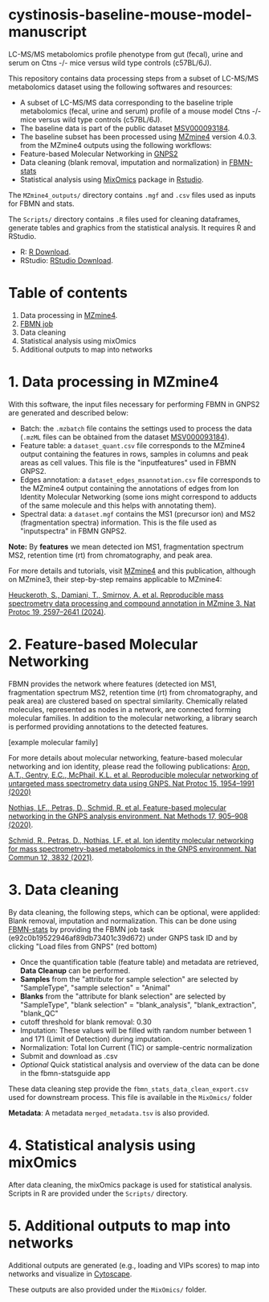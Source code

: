 # cystinosis-baseline-mouse-model-manuscript
LC-MS/MS metabolomics profile phenotype from gut (fecal), urine and serum on Ctns -/- mice versus wild type controls (c57BL/6J). 

This repository contains data processing steps from a subset of LC-MS/MS metabolomics dataset using the following softwares and resources:
* A subset of LC-MS/MS data corresponding to the baseline triple metabolomics (fecal, urine and serum) profile of a mouse model Ctns -/- mice versus wild type controls (c57BL/6J).
* The baseline data is part of the public dataset [MSV000093184](https://massive.ucsd.edu/ProteoSAFe/dataset.jsp?task=fccbbebb0870401bbfc3199c10df6c3f).
* The baseline subset has been processed using [MZmine4](https://mzio.io/) version 4.0.3. from the MZmine4 outputs using the following workflows:
* Feature-based Molecular Networking in [GNPS2](https://gnps2.org/homepage)
* Data cleaning (blank removal, imputation and normalization) in [FBMN-stats](https://fbmn-statsguide.gnps2.org/)
* Statistical analysis using [MixOmics](https://mixomics.org/) package in [Rstudio](https://www.rstudio.com/products/rstudio/download/).

The `MZmine4_outputs/` directory contains `.mgf` and `.csv` files used as inputs for FBMN and stats. 

The `Scripts/` directory contains `.R` files used for cleaning dataframes, generate tables and graphics from the statistical analysis. 
It requires R and RStudio. 

* R: [R Download](https://cran.r-project.org/bin/).
* RStudio: [RStudio Download](https://www.rstudio.com/products/rstudio/download/).

# Table of contents
1. Data processing in [MZmine4](https://mzio.io/).
2. [FBMN job](https://gnps2.org/status?task=e92c0b19522946af89db73401c39d672)
3. Data cleaning 
4. Statistical analysis using mixOmics
5. Additional outputs to map into networks

# 1. Data processing in MZmine4

With this software, the input files necessary for performing FBMN in GNPS2 are generated and described below: 

* Batch: the `.mzbatch` file contains the settings used to process the data (`.mzML` files can be obtained from the dataset [MSV000093184](https://massive.ucsd.edu/ProteoSAFe/dataset.jsp?task=fccbbebb0870401bbfc3199c10df6c3f)).
* Feature table: a `dataset_quant.csv` file corresponds to the MZmine4 output containing the features in rows, samples in columns and peak areas as cell values. This file is the "inputfeatures" used in FBMN GNPS2.
* Edges annotation: a `dataset_edges_msannotation.csv` file corresponds to the MZmine4 output containing the annotations of edges from Ion Identity Molecular Networking (some ions might correspond to adducts of the same molecule and this helps with annotating them).
* Spectral data: a `dataset.mgf` contains the MS1 (precursor ion) and MS2 (fragmentation spectra) information. This is the file used as "inputspectra" in FBMN GNPS2.

**Note:** By **features** we mean detected ion MS1, fragmentation spectrum MS2, retention time (rt) from chromatography, and peak area.

For more details and tutorials, visit [MZmine4](https://mzio.io/) and this publication, although on MZmine3, their step-by-step remains applicable to MZmine4: 

[Heuckeroth, S., Damiani, T., Smirnov, A. et al. Reproducible mass spectrometry data processing and compound annotation in MZmine 3. Nat Protoc 19, 2597–2641 (2024)](https://doi.org/10.1038/s41596-024-00996-y).

# 2. Feature-based Molecular Networking

FBMN provides the network where features (detected ion MS1, fragmentation spectrum MS2, retention time (rt) from chromatography, and peak area) are clustered based on spectral similarity. Chemically related molecules, represented as nodes in a network, are connected forming molecular families. In addition to the molecular networking, a library search is performed providing annotations to the detected features. 

[example molecular family]

For more details about molecular networking, feature-based molecular networking and ion identity, please read the following publications: 
[Aron, A.T., Gentry, E.C., McPhail, K.L. et al. Reproducible molecular networking of untargeted mass spectrometry data using GNPS. Nat Protoc 15, 1954–1991 (2020)](https://doi.org/10.1038/s41596-020-0317-5)

[Nothias, LF., Petras, D., Schmid, R. et al. Feature-based molecular networking in the GNPS analysis environment. Nat Methods 17, 905–908 (2020)](https://doi.org/10.1038/s41592-020-0933-6). 

[Schmid, R., Petras, D., Nothias, LF. et al. Ion identity molecular networking for mass spectrometry-based metabolomics in the GNPS environment. Nat Commun 12, 3832 (2021)](https://doi.org/10.1038/s41467-021-23953-9).

# 3. Data cleaning

By data cleaning, the following steps, which can be optional, were applided: Blank removal, imputation and normalization. This can be done using [FBMN-stats](https://fbmn-statsguide.gnps2.org/) by providing the FBMN job task (e92c0b19522946af89db73401c39d672) under GNPS task ID and by clicking "Load files from GNPS" (red bottom)

* Once the quantification table (feature table) and metadata are retrieved, **Data Cleanup** can be performed.
* **Samples** from the "attribute for sample selection" are selected by "SampleType", "sample selection" = "Animal"
* **Blanks** from the "attribute for blank selection" are selected by "SampleType", "blank selection" = "blank_analysis", "blank_extraction", "blank_QC"
* cutoff threshold for blank removal: 0.30
* Imputation: These values will be filled with random number between 1 and 171 (Limit of Detection) during imputation.
* Normalization: Total Ion Current (TIC) or sample-centric normalization
* Submit and download as .csv
* *Optional* Quick statistical analysis and overview of the data can be done in the fbmn-statsguide app

These data cleaning step provide the `fbmn_stats_data_clean_export.csv` used for downstream process. This file is available in the `MixOmics/` folder

**Metadata**: A metadata `merged_metadata.tsv` is also provided.

# 4. Statistical analysis using mixOmics

After data cleaning, the mixOmics package is used for statistical analysis. Scripts in R are provided under the `Scripts/` directory.

# 5. Additional outputs to map into networks

Additional outputs are generated (e.g., loading and VIPs scores) to map into networks and visualize in [Cytoscape](https://cytoscape.org/).

These outputs are also provided under the `MixOmics/` folder.
